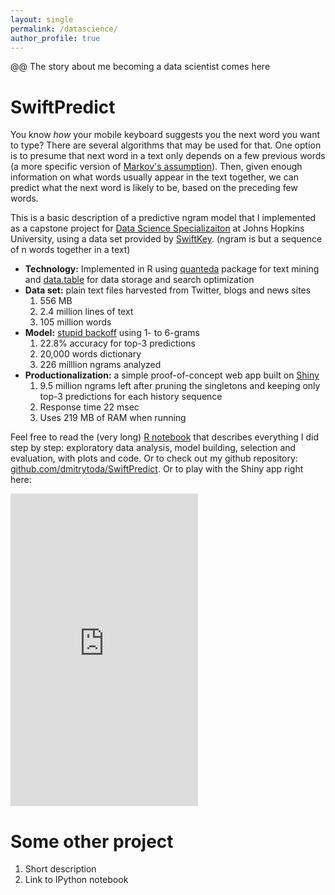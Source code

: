 ```yaml
---
layout: single
permalink: /datascience/
author_profile: true
---
```


@@ The story about me becoming a data scientist comes here

# SwiftPredict

You know _how_ your mobile keyboard suggests you the next word you want to type? There are several algorithms that may be used for that. One option is to presume that next word in a text only depends on a few previous words (a more specific version of [Markov's assumption](https://en.wikipedia.org/wiki/Causal_Markov_condition#:~:text=The%20Markov%20condition%2C%20sometimes%20called,do%20not%20descend%20from%20it.)). Then, given enough information on what words usually appear in the text together, we can predict what the next word is likely to be, based on the preceding few words.

This is a basic description of a predictive ngram model that I implemented as a capstone project for [Data Science Specializaiton](https://www.coursera.org/specializations/jhu-data-science) at Johns Hopkins University, using a data set provided by [SwiftKey](https://www.microsoft.com/en-us/swiftkey?activetab=pivot_1%3aprimaryr2). (ngram is but a sequence of n words together in a text)

- **Technology:** Implemented in R using [quanteda](https://quanteda.io/) package for text mining and [data.table](https://cran.r-project.org/web/packages/data.table/index.html) for data storage and search optimization
- **Data set:** plain text files harvested from Twitter, blogs and news sites
	1. 556 MB
	2. 2.4 million lines of text
	3. 105 million words
- **Model:** [stupid backoff](https://www.aclweb.org/anthology/D07-1090.pdf) using 1- to 6-grams
	1. 22.8% accuracy for top-3 predictions
	2. 20,000 words dictionary
	3. 226 milllion ngrams analyzed
- **Productionalization:** a simple proof-of-concept web app built on [Shiny](https://shiny.rstudio.com/)
	1. 9.5 million ngrams left after pruning the singletons and keeping only top-3 predictions for each history sequence
	2. Response time 22 msec
	3. Uses 219 MB of RAM when running

Feel free to read the (very long) [R notebook](/homepage/_pages/swiftpredict.html) that describes everything I did step by step: exploratory data analysis, model building, selection and evaluation, with plots and code. Or to check out my github repository: [github.com/dmitrytoda/SwiftPredict](https://github.com/dmitrytoda/SwiftPredict). Or to play with the Shiny app right here:

<div class="h_iframe">
	<iframe src="https://dmitrytoda.shinyapps.io/SwiftPredict/" height=500 frameborder="0" allowfullscreen>
	</iframe>
</div>

# Some other project
1. Short description
2. Link to IPython notebook